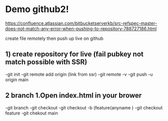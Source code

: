 # Demo github2!
https://confluence.atlassian.com/bitbucketserverkb/src-refspec-master-does-not-match-any-error-when-pushing-to-repository-788727186.html


create file remotely then push up live on github

## 1) create repository for live (fail pubkey not match possible with SSR)
-git init
-git remote add origin (link from ssr)
-git remote -v
-git push -u origin main


## 2 branch 1.Open index.html in your brower
-git branch
-git checkout
-git checkout -b (feature(anyname )
-git checkout feature
-git chekout main